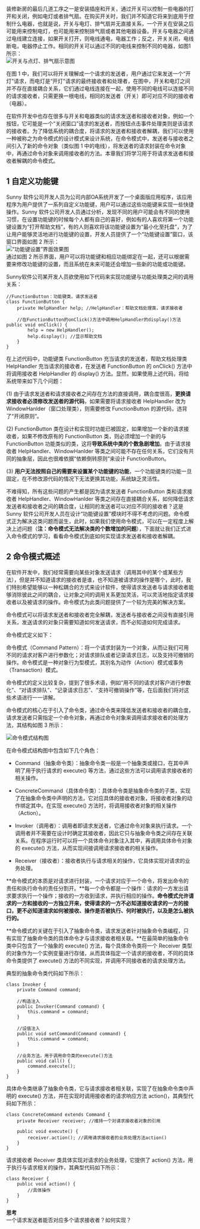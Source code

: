 装修新房的最后几道工序之一是安装插座和开关，通过开关可以控制一些电器的打开和关闭，例如电灯或者排气扇。在购买开关时，我们并不知道它将来到底用于控制什么电器，也就是说，开关与电灯、排气扇并无直接关系，一个开关在安装之后可能用来控制电灯，也可能用来控制排气扇或者其他电器设备。开关与电器之间通过电线建立连接，如果开关打开，则电线通电，电器工作；反之，开关关闭，电线断电，电器停止工作。相同的开关可以通过不同的电线来控制不同的电器，如图1所示：  
![开关与点灯、排气扇示意图](images/1366033382_9782.jpg)  

在图 1 中，我们可以将开关理解成一个请求的发送者，用户通过它来发送一个“开灯”请求，而电灯是“开灯”请求的最终接收者和处理者，在图中，开关和电灯之间并不存在直接耦合关系，它们通过电线连接在一起，使用不同的电线可以连接不同的请求接收者，只需更换一根电线，相同的发送者（开关）即可对应不同的接收者（电器）。  

在软件开发中也存在很多与开关和电器类似的请求发送者和接收者对象，例如一个按钮，它可能是一个“关闭窗口”请求的发送者，而按钮点击事件处理类则是该请求的接收者。为了降低系统的耦合度，将请求的发送者和接收者解耦，我们可以使用一种被称之为命令模式的设计模式来设计系统，在命令模式中，发送者与接收者之间引入了新的命令对象（类似图 1 中的电线），将发送者的请求封装在命令对象中，再通过命令对象来调用接收者的方法。本章我们将学习用于将请求发送者和接收者解耦的命令模式。

## 1 自定义功能键  

Sunny 软件公司开发人员为公司内部OA系统开发了一个桌面版应用程序，该应用程序为用户提供了一系列自定义功能键，用户可以通过这些功能键来实现一些快捷操作。Sunny 软件公司开发人员通过分析，发现不同的用户可能会有不同的使用习惯，在设置功能键的时候每个人都有自己的喜好，例如有的人喜欢将第一个功能键设置为“打开帮助文档”，有的人则喜欢将该功能键设置为“最小化至托盘”，为了让用户能够灵活地进行功能键的设置，开发人员提供了一个“功能键设置”窗口，该窗口界面如图 2 所示：  
![“功能键设置”界面效果图](images/1366033417_2468.jpg)  
通过如图 2 所示界面，用户可以将功能键和相应功能绑定在一起，还可以根据需要来修改功能键的设置，而且系统在未来可能还会增加一些新的功能或功能键。  

Sunny软件公司某开发人员欲使用如下代码来实现功能键与功能处理类之间的调用关系：  

```
//FunctionButton：功能键类，请求发送者
class FunctionButton {
	private HelpHandler help; //HelpHandler：帮助文档处理类，请求接收者
	
    //在FunctionButton的onClick()方法中调用HelpHandler的display()方法
public void onClick() {
		help = new HelpHandler();
		help.display(); //显示帮助文档
	}
}
```

在上述代码中，功能键类 FunctionButton 充当请求的发送者，帮助文档处理类 HelpHandler 充当请求的接收者，在发送者 FunctionButton 的 onClick() 方法中将调用接收者 HelpHandler 的 display() 方法。显然，如果使用上述代码，将给系统带来如下几个问题：  

(1) 由于请求发送者和请求接收者之间存在方法的直接调用，耦合度很高，**更换请求接收者必须修改发送者的源代码**，如果需要将请求接收者 HelpHandler 改为 WindowHanlder（窗口处理类），则需要修改 FunctionButton 的源代码，违背了“开闭原则”。  

(2) FunctionButton 类在设计和实现时功能已被固定，如果增加一个新的请求接收者，如果不修改原有的 FunctionButton 类，则必须增加一个新的与 FunctionButton 功能类似的类，这将**导致系统中类的个数急剧增加**。由于请求接收者 HelpHandler、WindowHanlder 等类之间可能不存在任何关系，它们没有共同的抽象层，因此也很难依据“依赖倒转原则”来设计 FunctionButton。  

(3) **用户无法按照自己的需要来设置某个功能键的功能**，一个功能键类的功能一旦固定，在不修改源代码的情况下无法更换其功能，系统缺乏灵活性。  

不难得知，所有这些问题的产生都是因为请求发送者 FunctionButton 类和请求接收者 HelpHandler、WindowHanlder 等类之间存在直接耦合关系，如何降低请求发送者和接收者之间的耦合度，让相同的发送者可以对应不同的接收者？这是 Sunny 软件公司开发人员在设计“功能键设置”模块时不得不考虑的问题。命令模式正为解决这类问题而诞生，此时，如果我们使用命令模式，可以在一定程度上解决上述问题（**注：命令模式无法解决类的个数增加的问题**），下面就让我们正式进入命令模式的学习，看看命令模式到底如何实现请求发送者和接收者解耦。


## 2 命令模式概述  

在软件开发中，我们经常需要向某些对象发送请求（调用其中的某个或某些方法），但是并不知道请求的接收者是谁，也不知道被请求的操作是哪个，此时，我们特别希望能够以一种松耦合的方式来设计软件，使得请求发送者与请求接收者能够消除彼此之间的耦合，让对象之间的调用关系更加灵活，可以灵活地指定请求接收者以及被请求的操作。命令模式为此类问题提供了一个较为完美的解决方案。  

命令模式可以将请求发送者和接收者完全解耦，发送者与接收者之间没有直接引用关系，发送请求的对象只需要知道如何发送请求，而不必知道如何完成请求。  

命令模式定义如下：  

命令模式（Command Pattern）：将一个请求封装为一个对象，从而让我们可用不同的请求对客户进行参数化；对请求排队或者记录请求日志，以及支持可撤销的操作。命令模式是一种对象行为型模式，其别名为动作（Action）模式或事务（Transaction）模式。  

命令模式的定义比较复杂，提到了很多术语，例如“用不同的请求对客户进行参数化”、“对请求排队”、“记录请求日志”、“支持可撤销操作”等，在后面我们将对这些术语进行一一讲解。  

命令模式的核心在于引入了命令类，通过命令类来降低发送者和接收者的耦合度，请求发送者只需指定一个命令对象，再通过命令对象来调用请求接收者的处理方法，其结构如图 3 所示：  

![命令模式结构图](images/1366033467_9048.jpg)  

在命令模式结构图中包含如下几个角色：  

- Command（抽象命令类）：抽象命令类一般是一个抽象类或接口，在其中声明了用于执行请求的 execute() 等方法，通过这些方法可以调用请求接收者的相关操作。  

- ConcreteCommand（具体命令类）：具体命令类是抽象命令类的子类，实现了在抽象命令类中声明的方法，它对应具体的接收者对象，将接收者对象的动作绑定其中。在实现 execute() 方法时，将调用接收者对象的相关操作（Action）。  

- Invoker（调用者）：调用者即请求发送者，它通过命令对象来执行请求。一个调用者并不需要在设计时确定其接收者，因此它只与抽象命令类之间存在关联关系。在程序运行时可以将一个具体命令对象注入其中，再调用具体命令对象的 execute() 方法，从而实现间接调用请求接收者的相关操作。  

- Receiver（接收者）：接收者执行与请求相关的操作，它具体实现对请求的业务处理。  

**命令模式的本质是对请求进行封装，一个请求对应于一个命令，将发出命令的责任和执行命令的责任分割开。**每一个命令都是一个操作：请求的一方发出请求要求执行一个操作；接收的一方收到请求，并执行相应的操作。**命令模式允许请求的一方和接收的一方独立开来，使得请求的一方不必知道接收请求的一方的接口，更不必知道请求如何被接收、操作是否被执行、何时被执行，以及是怎么被执行的。**  

**命令模式的关键在于引入了抽象命令类，请求发送者针对抽象命令类编程，只有实现了抽象命令类的具体命令才与请求接收者相关联。**在最简单的抽象命令类中只包含了一个抽象的 execute() 方法，每个具体命令类将一个 Receiver 类型的对象作为一个实例变量进行存储，从而具体指定一个请求的接收者，不同的具体命令类提供了 execute() 方法的不同实现，并调用不同接收者的请求处理方法。  

典型的抽象命令类代码如下所示：
        
```
class Invoker {
	private Command command;
	
    //构造注入
	public Invoker(Command command) {
		this.command = command;
	}
	
    //设值注入
	public void setCommand(Command command) {
		this.command = command;
	}
	
	//业务方法，用于调用命令类的execute()方法
	public void call() {
		command.execute();
	}
}
```

具体命令类继承了抽象命令类，它与请求接收者相关联，实现了在抽象命令类中声明的 execute() 方法，并在实现时调用接收者的请求响应方法 action()，其典型代码如下所示：  

```
class ConcreteCommand extends Command {
	private Receiver receiver; //维持一个对请求接收者对象的引用

	public void execute() {
		receiver.action(); //调用请求接收者的业务处理方法action()
	}
}
```

请求接收者 Receiver 类具体实现对请求的业务处理，它提供了 action() 方法，用于执行与请求相关的操作，其典型代码如下所示：

```
class Receiver {
	public void action() {
		//具体操作
	}
}
```

**思考**  
一个请求发送者能否对应多个请求接收者？如何实现？
